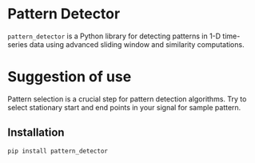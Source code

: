 # Pattern Detector

`pattern_detector` is a Python library for detecting patterns in 1-D time-series data using advanced sliding window and similarity computations.

# Suggestion of use

Pattern selection is a crucial step for pattern detection algorithms. Try to select stationary start and end points in your signal for sample pattern.

## Installation

```bash
pip install pattern_detector